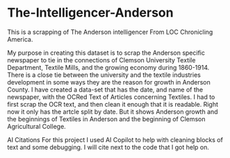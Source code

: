 # The-Intelligencer-Anderson

This is a scrapping of The Anderson intelligencer From LOC Chronicling America.

My purpose in creating this dataset is to scrap the Anderson specific newspaper to tie in the connections of Clemson University Textile Department, Textile Mills, and the growing economy
during 1860-1914. There is a close tie between the university and the textile industries development in some ways they are the reason for growth in Anderson County. I have created
a data-set that has the date, and name of the newspaper, with the OCRed Text of Articles concerning Textiles. I had to first scrap the OCR text, and then clean it enough that it
is readable. Right now it only has the artcle split by date. But it shows Anderson growth and the beginnings of Textiles in Anderson and the beginning of Clemson Agricultural College.

AI Citations
For this project I used AI Copilot to help with cleaning blocks of text and some debugging. I will cite next 
to the code that I got help on. 
